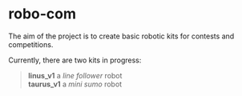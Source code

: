 # robo-com
 
The aim of the project is to create basic robotic kits for contests and competitions. 
 
Currently, there are two kits in progress: 
 
> **linus_v1** a *line follower* robot  
> **taurus_v1** a *mini sumo* robot 

